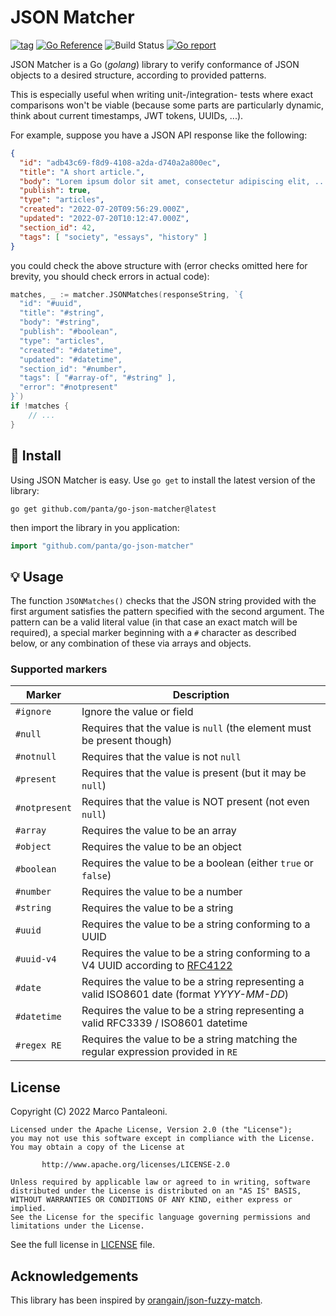 # JSON Matcher

[![tag](https://img.shields.io/github/tag/panta/go-json-matcher.svg)](https://github.com/panta/go-json-matcher/releases)
[![Go Reference](https://pkg.go.dev/badge/github.com/panta/go-json-matcher.svg)](https://pkg.go.dev/github.com/panta/go-json-matcher)
![Build Status](https://github.com/panta/go-json-matcher/actions/workflows/test.yml/badge.svg)
[![Go report](https://goreportcard.com/badge/github.com/panta/go-json-matcher)](https://goreportcard.com/report/github.com/panta/go-json-matcher)

JSON Matcher is a Go (_golang_) library to verify conformance of JSON objects to a
desired structure, according to provided patterns.

This is especially useful when writing unit-/integration- tests where exact comparisons
won't be viable (because some parts are particularly dynamic, think about
current timestamps, JWT tokens, UUIDs, ...).

For example, suppose you have a JSON API response like the following:

```json
{
  "id": "adb43c69-f8d9-4108-a2da-d740a2a800ec",
  "title": "A short article.",
  "body": "Lorem ipsum dolor sit amet, consectetur adipiscing elit, ...",
  "publish": true,
  "type": "articles",
  "created": "2022-07-20T09:56:29.000Z",
  "updated": "2022-07-20T10:12:47.000Z",
  "section_id": 42,
  "tags": [ "society", "essays", "history" ]
}
```

you could check the above structure with (error checks omitted here for brevity, you should check errors in actual code):

```go
matches, _ := matcher.JSONMatches(responseString, `{
  "id": "#uuid",
  "title": "#string",
  "body": "#string",
  "publish": "#boolean",
  "type": "articles",
  "created": "#datetime",
  "updated": "#datetime",
  "section_id": "#number",
  "tags": [ "#array-of", "#string" ],
  "error": "#notpresent"
}`)
if !matches {
    // ...
}
```

## 🚀 Install

Using JSON Matcher is easy. Use `go get` to install the latest version of the library:

```shell
go get github.com/panta/go-json-matcher@latest
```

then import the library in you application:

```go
import "github.com/panta/go-json-matcher"
```

## 💡 Usage

The function `JSONMatches()` checks that the JSON string provided with the first
argument satisfies the pattern specified with the second argument.
The pattern can be a valid literal value (in that case an exact match will be required),
a special marker beginning with a `#` character as described below, or any combination
of these via arrays and objects.

### Supported markers

Marker | Description
------ | -----------
`#ignore` | Ignore the value or field
`#null` | Requires that the value is `null` (the element must be present though) 
`#notnull` | Requires that the value is not `null`
`#present` | Requires that the value is present (but it may be `null`)
`#notpresent` | Requires that the value is NOT present (not even `null`)
`#array` | Requires the value to be an array
`#object` | Requires the value to be an object
`#boolean` | Requires the value to be a boolean (either `true` or `false`)
`#number` | Requires the value to be a number
`#string` | Requires the value to be a string
`#uuid` | Requires the value to be a string conforming to a UUID
`#uuid-v4` | Requires the value to be a string conforming to a V4 UUID according to [RFC4122](https://datatracker.ietf.org/doc/html/rfc4122)
`#date` | Requires the value to be a string representing a valid ISO8601 date (format _YYYY-MM-DD_)
`#datetime` | Requires the value to be a string representing a valid RFC3339 / ISO8601 datetime
`#regex RE` | Requires the value to be a string matching the regular expression provided in `RE`

## License

Copyright (C) 2022 Marco Pantaleoni.

	Licensed under the Apache License, Version 2.0 (the "License");
	you may not use this software except in compliance with the License.
	You may obtain a copy of the License at
	
	       http://www.apache.org/licenses/LICENSE-2.0
	
	Unless required by applicable law or agreed to in writing, software
	distributed under the License is distributed on an "AS IS" BASIS,
	WITHOUT WARRANTIES OR CONDITIONS OF ANY KIND, either express or implied.
	See the License for the specific language governing permissions and
	limitations under the License.

See the full license in [LICENSE](https://github.com/panta/go-json-matcher/blob/main/LICENSE) file.

## Acknowledgements

This library has been inspired by [orangain/json-fuzzy-match](https://github.com/orangain/json-fuzzy-match).
